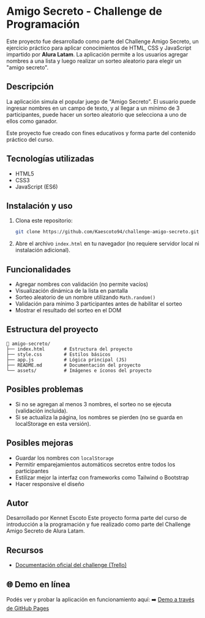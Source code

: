 
# Amigo Secreto - Challenge de Programación

Este proyecto fue desarrollado como parte del Challenge Amigo Secreto, un ejercicio práctico para aplicar conocimientos de HTML, CSS y JavaScript impartido por **Alura Latam**.
La aplicación permite a los usuarios agregar nombres a una lista y luego realizar un sorteo aleatorio para elegir un "amigo secreto".

## Descripción

La aplicación simula el popular juego de "Amigo Secreto". El usuario puede ingresar nombres en un campo de texto, y al llegar a un mínimo de 3 participantes, puede hacer un sorteo aleatorio que selecciona a uno de ellos como ganador.

Este proyecto fue creado con fines educativos y forma parte del contenido práctico del curso.

## Tecnologías utilizadas

- HTML5
- CSS3
- JavaScript (ES6)

## Instalación y uso

1. Clona este repositorio:
   ```bash
   git clone https://github.com/Kaescoto94/challenge-amigo-secreto.git
   ```

2. Abre el archivo `index.html` en tu navegador (no requiere servidor local ni instalación adicional).

## Funcionalidades

- Agregar nombres con validación (no permite vacíos)
- Visualización dinámica de la lista en pantalla
- Sorteo aleatorio de un nombre utilizando `Math.random()`
- Validación para mínimo 3 participantes antes de habilitar el sorteo
- Mostrar el resultado del sorteo en el DOM

## Estructura del proyecto

```
📁 amigo-secreto/
├── index.html       # Estructura del proyecto
├── style.css        # Estilos básicos
├── app.js           # Lógica principal (JS)
├── README.md        # Documentación del proyecto
└── assets/          # Imágenes e íconos del proyecto
```

## Posibles problemas

- Si no se agregan al menos 3 nombres, el sorteo no se ejecuta (validación incluida).
- Si se actualiza la página, los nombres se pierden (no se guarda en localStorage en esta versión).

## Posibles mejoras

- Guardar los nombres con `localStorage`
- Permitir emparejamientos automáticos secretos entre todos los participantes
- Estilizar mejor la interfaz con frameworks como Tailwind o Bootstrap
- Hacer responsive el diseño

## Autor

Desarrollado por Kennet Escoto
Este proyecto forma parte del curso de introducción a la programación y fue realizado como parte del Challenge Amigo Secreto de Alura Latam.

## Recursos

- [Documentación oficial del challenge (Trello)](https://trello.com/b/v0TFbgqP/trello-challenge-amigo-secreto-esp)


## 🌐 Demo en línea

Podés ver y probar la aplicación en funcionamiento aquí:
➡️ [Demo a través de GitHub Pages](https://kaescoto94.github.io/challenge-amigo-secreto)

